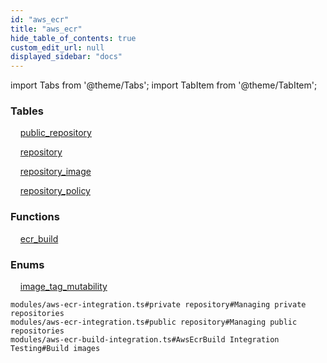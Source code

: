 ```yaml
---
id: "aws_ecr"
title: "aws_ecr"
hide_table_of_contents: true
custom_edit_url: null
displayed_sidebar: "docs"
---
```


import Tabs from '@theme/Tabs';
import TabItem from '@theme/TabItem';

<Tabs>
  <TabItem value="Components" label="Components" default>

### Tables

    [public_repository](../../aws/tables/aws_ecr_entity_public_repository.PublicRepository)

    [repository](../../aws/tables/aws_ecr_entity_repository.Repository)

    [repository_image](../../aws/tables/aws_ecr_entity_repository_image.RepositoryImage)

    [repository_policy](../../aws/tables/aws_ecr_entity_repository_policy.RepositoryPolicy)

### Functions
    [ecr_build](../../aws/tables/aws_ecr_rpcs_build.EcrBuildRpc)

### Enums
    [image_tag_mutability](../../aws/enums/aws_ecr_entity_repository.ImageTagMutability)

</TabItem>
  <TabItem value="Code examples" label="Code examples">

```testdoc
modules/aws-ecr-integration.ts#private repository#Managing private repositories
modules/aws-ecr-integration.ts#public repository#Managing public repositories
modules/aws-ecr-build-integration.ts#AwsEcrBuild Integration Testing#Build images
```

</TabItem>
</Tabs>
